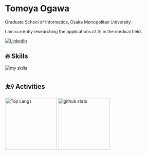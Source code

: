 <!-- 1. GitHub usernameを変更 -->

# Tomoya Ogawa
Graduate School of Informatics, Osaka Metropolitan University.

I am currently researching the applications of AI in the medical field.

[![LinkedIn](https://img.shields.io/badge/LinkedIn-0077B5?style=flat-square&logo=linkedin&logoColor=white)](https://www.linkedin.com/in/tomoyaogawa/)


<!-- 3. 好きな技術スタックに変更 -->
<!-- ライトモート：theme=light, ダークモート：theme=dark -->
<!-- アイコンの選択肢一覧：https://arc.net/l/quote/zizyykfh -->
## 🔥 Skills
<img alt="my skills" src="https://skillicons.dev/icons?theme=dark&perline=10&i=html,css,js,ts,react,next,python,tensorflow,pytorch,flask,fastapi,go,docker,aws,azure" />
<br>


<!-- 4. GitHub usernameを変更, 2箇所 -->
<!-- ライトモート：theme=light, ダークモート：theme=vue-dark  -->
## ⛹️‍♀️ Activities
<div align="left"> 
  <img alt="Top Langs" height="170px" src="https://github-readme-stats.vercel.app/api?username=tmyOgw5&theme=jolly&layout=compact" />
  <img alt="github stats" height="170px" src="https://github-readme-stats.vercel.app/api/top-langs/?username=tmyOgw5&theme=jolly&layout=compact" />
</div>


<!--
This repository is a ✨ _special_ ✨ repository because its `README.md` (this file) appears on your GitHub profile.

Here are some ideas to get you started:

- 🔭 I’m currently working on ...
- 🌱 I’m currently learning ...
- 👯 I’m looking to collaborate on ...
- 🤔 I’m looking for help with ...
- 💬 Ask me about ...
- 📫 How to reach me: ...
- 😄 Pronouns: ...
- ⚡ Fun fact: ...
-->

